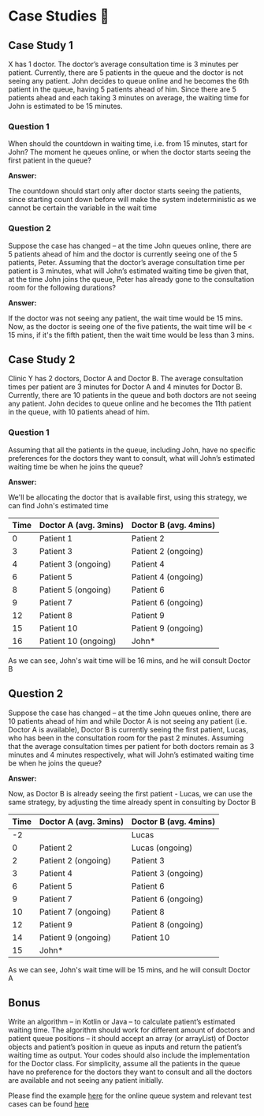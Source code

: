 # Case Studies 📕

## Case Study 1

X has 1 doctor. The doctor’s average consultation time is 3 minutes per patient. Currently, there
are 5 patients in the queue and the doctor is not seeing any patient. John decides to queue online and
he becomes the 6th patient in the queue, having 5 patients ahead of him. Since there are 5 patients
ahead and each taking 3 minutes on average, the waiting time for John is estimated to be 15 minutes.

### Question 1

When should the countdown in waiting time, i.e. from 15 minutes, start for John? The moment he
queues online, or when the doctor starts seeing the first patient in the queue?

**Answer:**

The countdown should start only after doctor starts seeing the patients, since starting count down before will make
the system indeterministic as we cannot be certain the variable in the wait time

### Question 2

Suppose the case has changed – at the time John queues online, there are 5 patients ahead of him
and the doctor is currently seeing one of the 5 patients, Peter. Assuming that the doctor’s
average consultation time per patient is 3 minutes, what will John’s estimated waiting time be given
that, at the time John joins the queue, Peter has already gone to the consultation room for the
following durations?

**Answer:**

If the doctor was not seeing any patient, the wait time would be 15 mins. Now, as the doctor is seeing one of the
five patients, the wait time will be < 15 mins, if it's the fifth patient, then the wait time would be less than
3 mins.

## Case Study 2

Clinic Y has 2 doctors, Doctor A and Doctor B. The average consultation times per patient are 3
minutes for Doctor A and 4 minutes for Doctor B. Currently, there are 10 patients in the queue and
both doctors are not seeing any patient. John decides to queue online and he becomes the 11th
patient in the queue, with 10 patients ahead of him.

### Question 1

Assuming that all the patients in the queue, including John, have no specific preferences for the
doctors they want to consult, what will John’s estimated waiting time be when he joins the queue?

**Answer:**

We'll be allocating the doctor that is available first,
using this strategy, we can find John's estimated time

| Time | Doctor A (avg. 3mins) | Doctor B (avg. 4mins) |
|------|-----------------------|-----------------------|
| 0    | Patient 1             | Patient 2             |
| 3    | Patient 3             | Patient 2 (ongoing)   |
| 4    | Patient 3 (ongoing)   | Patient 4             |
| 6    | Patient 5             | Patient 4 (ongoing)   |
| 8    | Patient 5 (ongoing)   | Patient 6             |
| 9    | Patient 7             | Patient 6 (ongoing)   |
| 12   | Patient 8             | Patient 9             |
| 15   | Patient 10            | Patient 9 (ongoing)   |
| 16   | Patient 10 (ongoing)  | John*                 |

As we can see, John's wait time will be 16 mins, and he will
consult Doctor B

## Question 2

Suppose the case has changed – at the time John queues online, there are 10 patients ahead of him
and while Doctor A is not seeing any patient (i.e. Doctor A is available), Doctor B is currently seeing
the first patient, Lucas, who has been in the consultation room for the past 2 minutes.
Assuming that the average consultation times per patient for both doctors remain as 3 minutes and 4
minutes respectively, what will John’s estimated waiting time be when he joins the queue?

**Answer:**

Now, as Doctor B is already seeing the first patient - Lucas, we can use the same strategy, by adjusting the time
already spent in consulting by Doctor B

| Time | Doctor A (avg. 3mins) | Doctor B (avg. 4mins) |
|------|-----------------------|-----------------------|
| -2   |                       | Lucas                 |
| 0    | Patient 2             | Lucas (ongoing)       |
| 2    | Patient 2 (ongoing)   | Patient 3             |
| 3    | Patient 4             | Patient 3 (ongoing)   |
| 6    | Patient 5             | Patient 6             |
| 9    | Patient 7             | Patient 6 (ongoing)   |
| 10   | Patient 7 (ongoing)   | Patient 8             |
| 12   | Patient 9             | Patient 8 (ongoing)   |
| 14   | Patient 9 (ongoing)   | Patient 10            |
| 15   | John*                 |                       |

As we can see, John's wait time will be 15 mins, and he will
consult Doctor A

## Bonus

Write an algorithm – in Kotlin or Java – to calculate patient’s estimated waiting time. The algorithm
should work for different amount of doctors and patient queue positions – it should accept an array (or
arrayList) of Doctor objects and patient’s position in queue as inputs and return the patient’s waiting
time as output. Your codes should also include the implementation for the Doctor class. For simplicity,
assume all the patients in the queue have no preference for the doctors they want to consult and all
the doctors are available and not seeing any patient initially.

Please find the example [here](../../Main.kt) for the online queue system and relevant test cases can be found
[here](../../../../test/kotlin/com/codeitsolo/queuesystem/queue/DefaultOnlineWaitingQueueTest.kt)
